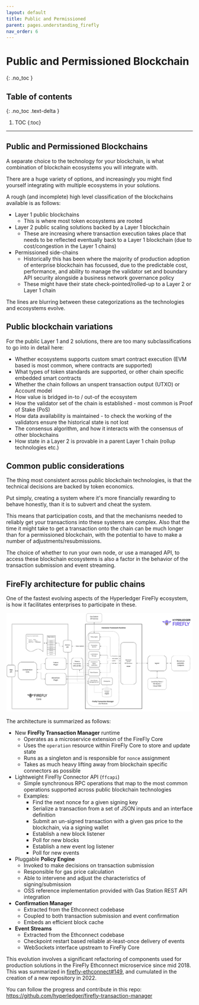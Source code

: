 ```yaml
---
layout: default
title: Public and Permissioned
parent: pages.understanding_firefly
nav_order: 6
---
```


# Public and Permissioned Blockchain
{: .no_toc }

## Table of contents
{: .no_toc .text-delta }

1. TOC
{:toc}

---

## Public and Permissioned Blockchains

A separate choice to the technology for your blockchain, is what combination
of blockchain ecosystems you will integrate with.

There are a huge variety of options, and increasingly you might find yourself
integrating with multiple ecosystems in your solutions.

A rough (and incomplete) high level classification of the blockchains available is as follows:

- Layer 1 public blockchains
  - This is where most token ecosystems are rooted
- Layer 2 public scaling solutions backed by a Layer 1 blockchain
  - These are increasing where transaction execution takes place that
    needs to be reflected eventually back to a Layer 1 blockchain (due
    to cost/congestion in the Layer 1 chains)
- Permissioned side-chains
  - Historically this has been where the majority of production adoption of
    enterprise blockchain has focussed, due to the predictable cost, performance,
    and ability to manage the validator set and boundary API security
    alongside a business network governance policy
  - These might have their state check-pointed/rolled-up to a Layer 2 or Layer 1 chain

The lines are blurring between these categorizations as the technologies and ecosystems evolve.

## Public blockchain variations

For the public Layer 1 and 2 solutions, there are too many subclassifications to go into in detail here:

- Whether ecosystems supports custom smart contract execution (EVM based is most common, where contracts are supported)
- What types of token standards are supported, or other chain specific embedded smart contracts
- Whether the chain follows an unspent transaction output (UTXO) or Account model
- How value is bridged in-to / out-of the ecosystem
- How the validator set of the chain is established - most common is Proof of Stake (PoS)
- How data availability is maintained - to check the working of the validators ensure the historical state is not lost
- The consensus algorithm, and how it interacts with the consensus of other blockchains
- How state in a Layer 2 is provable in a parent Layer 1 chain (rollup technologies etc.)

## Common public considerations

The thing most consistent across public blockchain technologies, is that the technical decisions are
backed by token economics.

Put simply, creating a system where it's more financially rewarding to behave honestly, than it
is to subvert and cheat the system.

This means that participation costs, and that the mechanisms needed to reliably get your transactions
into these systems are complex. Also that the time it might take to get a transaction onto the chain
can be much longer than for a permissioned blockchain, with the potential to have to make a number
of adjustments/resubmissions.

The choice of whether to run your own node, or use a managed API, to access these blockchain ecosystems
is also a factor in the behavior of the transaction submission and event streaming.

## FireFly architecture for public chains

One of the fastest evolving aspects of the Hyperledger FireFly ecosystem, is how it facilitates
enterprises to participate in these.

[![FireFly Public Transaction Architecture](../images/firefly_transaction_manager.jpg)](https://github.com/hyperledger/firefly-transaction-manager)

The architecture is summarized as follows:

- New **FireFly Transaction Manager** runtime
  - Operates as a microservice extension of the FireFly Core
  - Uses the `operation` resource within FireFly Core to store and update state
  - Runs as a singleton and is responsible for `nonce` assignment
  - Takes as much heavy lifting away from blockchain specific connectors as possible
- Lightweight FireFly Connector API (`ffcapi`)
  - Simple synchronous RPC operations that map to the most common operations supported across public blockchain technologies
  - Examples:
    - Find the next nonce for a given signing key
    - Serialize a transaction from a set of JSON inputs and an interface definition
    - Submit an un-signed transaction with a given gas price to the blockchain, via a signing wallet
    - Establish a new block listener
    - Poll for new blocks
    - Establish a new event log listener
    - Poll for new events
- Pluggable **Policy Engine**
  - Invoked to make decisions on transaction submission
  - Responsible for gas price calculation
  - Able to intervene and adjust the characteristics of signing/submission
  - OSS reference implementation provided with Gas Station REST API integration
- **Confirmation Manager**
  - Extracted from the Ethconnect codebase
  - Coupled to both transaction submission and event confirmation
  - Embeds an efficient block cache
- **Event Streams**
  - Extracted from the Ethconnect codebase
  - Checkpoint restart based reliable at-least-once delivery of events
  - WebSockets interface upstream to FireFly Core

This evolution involves a significant refactoring of components used for production solutions in the FireFly Ethconnect
microservice since mid 2018. This was summarized in [firefly-ethconnect#149](https://github.com/hyperledger/firefly-ethconnect/issues/149),
and cumulated in the creation of a new repository in 2022.

You can follow the progress and contribute in this repo: https://github.com/hyperledger/firefly-transaction-manager

